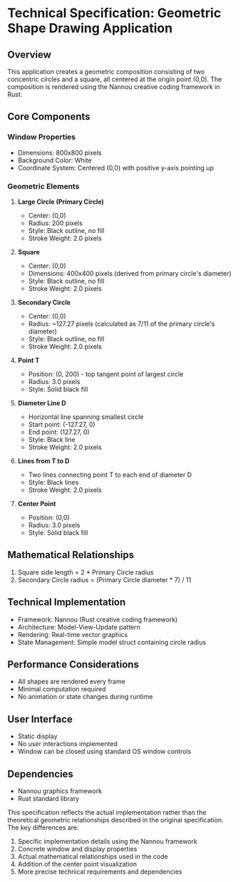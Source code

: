 # Technical Specification: Geometric Shape Drawing Application

## Overview
This application creates a geometric composition consisting of two concentric circles and a square, all centered at the origin point (0,0). The composition is rendered using the Nannou creative coding framework in Rust.

## Core Components

### Window Properties
- Dimensions: 800x800 pixels
- Background Color: White
- Coordinate System: Centered (0,0) with positive y-axis pointing up

### Geometric Elements

1. **Large Circle (Primary Circle)**
   - Center: (0,0)
   - Radius: 200 pixels
   - Style: Black outline, no fill
   - Stroke Weight: 2.0 pixels

2. **Square**
   - Center: (0,0)
   - Dimensions: 400x400 pixels (derived from primary circle's diameter)
   - Style: Black outline, no fill
   - Stroke Weight: 2.0 pixels

3. **Secondary Circle**
   - Center: (0,0)
   - Radius: ~127.27 pixels (calculated as 7/11 of the primary circle's diameter)
   - Style: Black outline, no fill
   - Stroke Weight: 2.0 pixels

4. **Point T**
   - Position: (0, 200) - top tangent point of largest circle
   - Radius: 3.0 pixels
   - Style: Solid black fill

5. **Diameter Line D**
   - Horizontal line spanning smallest circle
   - Start point: (-127.27, 0)
   - End point: (127.27, 0)
   - Style: Black line
   - Stroke Weight: 2.0 pixels

6. **Lines from T to D**
   - Two lines connecting point T to each end of diameter D
   - Style: Black lines
   - Stroke Weight: 2.0 pixels

7. **Center Point**
   - Position: (0,0)
   - Radius: 3.0 pixels
   - Style: Solid black fill

## Mathematical Relationships
1. Square side length = 2 * Primary Circle radius
2. Secondary Circle radius = (Primary Circle diameter * 7) / 11

## Technical Implementation
- Framework: Nannou (Rust creative coding framework)
- Architecture: Model-View-Update pattern
- Rendering: Real-time vector graphics
- State Management: Simple model struct containing circle radius

## Performance Considerations
- All shapes are rendered every frame
- Minimal computation required
- No animation or state changes during runtime

## User Interface
- Static display
- No user interactions implemented
- Window can be closed using standard OS window controls

## Dependencies
- Nannou graphics framework
- Rust standard library

This specification reflects the actual implementation rather than the theoretical geometric relationships described in the original specification. The key differences are:
1. Specific implementation details using the Nannou framework
2. Concrete window and display properties
3. Actual mathematical relationships used in the code
4. Addition of the center point visualization
5. More precise technical requirements and dependencies